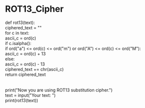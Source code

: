 # ROT13_Cipher

def rot13(text): <br>
    ciphered_text = ""<br>
    for c in text:<br>
        ascii_c = ord(c)<br>
        if c.isalpha():<br>
            if ord("a") <= ord(c) <= ord("m") or ord("A") <= ord(c) <= ord("M"):<br>
                ascii_c = ord(c) + 13<br>
            else:<br>
                ascii_c = ord(c) - 13<br>
        ciphered_text += chr(ascii_c)<br>
    return ciphered_text<br>
<br>
<br>
print("Now you are using ROT13 substitution cipher.")<br>
text = input("Your text: ")<br>
print(rot13(text))
